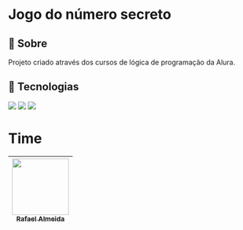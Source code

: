 <h1>Jogo do número secreto</h1>

<h2>🔖 Sobre</h2>
<p>Projeto criado através dos cursos de lógica de programação da Alura.</p>

## 🚀 Tecnologias
<div>
  <img src="https://img.shields.io/badge/HTML-239120?style=for-the-badge&logo=html5&logoColor=white">
  <img src="https://img.shields.io/badge/CSS-239120?&style=for-the-badge&logo=css3&logoColor=white">
  <img src="https://img.shields.io/badge/JavaScript-F7DF1E?style=for-the-badge&logo=javascript&logoColor=black">
</div>

# Time

| [<img loading="lazy" src="https://avatars.githubusercontent.com/u/65504726?v=4" width=115><br><sub>Rafael Almeida</sub>](https://github.com/RafaelAlmeidaSilva) |
| :---: |
